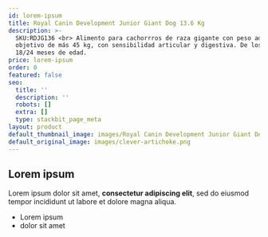 ```yaml
---
id: lorem-ipsum
title: Royal Canin Development Junior Giant Dog 13.6 Kg
description: >-
  SKU:RDJG136 <br> Alimento para cachorrros de raza gigante con peso adulto
  objetivo de más 45 kg, con sensibilidad articular y digestiva. De los 8 a los
  18/24 meses de edad.
price: lorem-ipsum
order: 0
featured: false
seo:
  title: ''
  description: ''
  robots: []
  extra: []
  type: stackbit_page_meta
layout: product
default_thumbnail_image: images/Royal Canin Development Junior Giant Dog.png
default_original_image: images/clever-artichoke.png
---
```

## Lorem ipsum

Lorem ipsum dolor sit amet, **consectetur adipiscing elit**, sed do eiusmod tempor incididunt ut labore et dolore magna aliqua.

- Lorem ipsum
- dolor sit amet